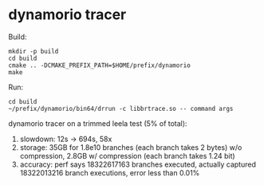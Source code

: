 # dynamorio tracer

Build:

```shell
mkdir -p build
cd build
cmake .. -DCMAKE_PREFIX_PATH=$HOME/prefix/dynamorio
make
```

Run:

```shell
cd build
~/prefix/dynamorio/bin64/drrun -c libbrtrace.so -- command args
```

dynamorio tracer on a trimmed leela test (5% of total):

1. slowdown: 12s -> 694s, 58x
2. storage: 35GB for 1.8e10 branches (each branch takes 2 bytes) w/o compression, 2.8GB w/ compression (each branch takes 1.24 bit)
3. accuracy: perf says 18322617163 branches executed, actually captured 18322013216 branch executions, error less than 0.01%
